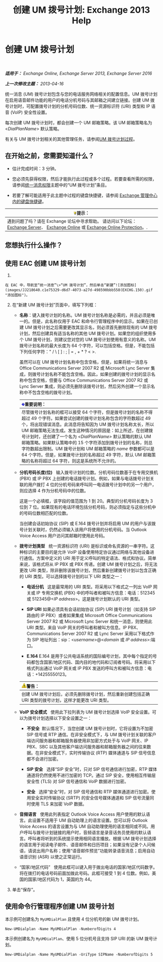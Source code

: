 ﻿---
title: '创建 UM 拨号计划: Exchange 2013 Help'
TOCTitle: 创建 UM 拨号计划
ms:assetid: 963ff2e1-515d-439a-953a-664174e5e283
ms:mtpsurl: https://technet.microsoft.com/zh-cn/library/Bb123819(v=EXCHG.150)
ms:contentKeyID: 50491199
ms.date: 01/11/2018
mtps_version: v=EXCHG.150
f1_keywords:
- Microsoft.Exchange.Management.SnapIn.Esm.Servers.UnifiedMessaging.CreateUMDialPlanWizardForm.CreateUMDialPlanWizardPage
ms.translationtype: HT
---

# 创建 UM 拨号计划

 

_**适用于：** Exchange Online, Exchange Server 2013, Exchange Server 2016_

_**上一次修改主题：** 2013-04-16_

统一消息 (UM) 拨号计划包含与您的电话服务网络相关的配置信息。UM 拨号计划在启用语音邮件功能的用户的电话分机号码与其邮箱之间建立链接。创建 UM 拨号计划时，可配置拨号计划的分机号码位数、统一资源标识符 (URI) 类型和 IP 语音 (VoIP) 安全性设置。

每次创建 UM 拨号计划时，都会创建一个 UM 邮箱策略。该 UM 邮箱策略名为 \<*DialPlanName*\> 默认策略。

有关与 UM 拨号计划相关的其他管理任务，请参阅[UM 拨号计划过程](um-dial-plan-procedures-exchange-2013-help.md)。

## 在开始之前，您需要知道什么？

  - 估计完成时间：3 分钟。

  - 您必须先获得权限，然后才能执行此过程或多个过程。若要查看所需的权限，请参阅[统一消息权限](unified-messaging-permissions-exchange-2013-help.md)主题中的“UM 拨号计划”条目。

  - 若要了解可能适用于此主题中过程的键盘快捷键，请参阅 [Exchange 管理中心内的键盘快捷键](keyboard-shortcuts-in-the-exchange-admin-center-exchange-online-protection-help.md)。

<table>
<thead>
<tr class="header">
<th><img src="images/Bb124558.tip(EXCHG.150).gif" title="提示" alt="提示" />提示：</th>
</tr>
</thead>
<tbody>
<tr class="odd">
<td>遇到问题了吗？请在 Exchange 论坛中寻求帮助。 请访问以下论坛：<a href="https://go.microsoft.com/fwlink/p/?linkid=60612">Exchange Server</a>、 <a href="https://go.microsoft.com/fwlink/p/?linkid=267542">Exchange Online</a> 或 <a href="https://go.microsoft.com/fwlink/p/?linkid=285351">Exchange Online Protection</a>。.</td>
</tr>
</tbody>
</table>


## 您想执行什么操作？

## 使用 EAC 创建 UM 拨号计划

1.  
    
    在 EAC 中，导航至“统一消息”\>“UM 拨号计划”，然后单击“新建”![添加图标](images/JJ218640.c1e75329-d6d7-4073-a27d-498590bbb558(EXCHG.150).gif "添加图标")。

2.  在“新建 UM 拨号计划”页面中，填写下列框：
    
      - **名称**：键入拨号计划的名称。UM 拨号计划名称是必需的，并且必须是唯一的。但是，此名称仅用于 EAC 和命令行管理程序中的显示。如果在已创建 UM 拨号计划之后需要更改其显示名，则必须首先删除现有的 UM 拨号计划，然后创建具有适当名称的其他 UM 拨号计划。如果您的组织使用多个 UM 拨号计划，则建议您对您的 UM 拨号计划使用有意义的名称。UM 拨号计划名称的最大长度为 64 个字符，可以包括空格。但是，不能包括下列任何字符：" / \\ \[ \] : ; | = , + \* ? \< \>.
        
        虽然可以在 UM 拨号计划名称中包含空格，但是，如果将统一消息与 Office Communications Server 2007 R2 或 Microsoft Lync Server 集成，则拨号计划名称不能包含空格。因此，如果创建的拨号计划的显示名称中包含空格，但要与 Office Communications Server 2007 R2 或 Lync Server 集成，则必须先删除该拨号计划，然后另外创建一个显示名称中不包含空格的拨号计划。
        
        <table>
        <thead>
        <tr class="header">
        <th><img src="images/Bb124558.important(EXCHG.150).gif" title="重要说明" alt="重要说明" />重要说明：</th>
        </tr>
        </thead>
        <tbody>
        <tr class="odd">
        <td>尽管拨号计划名称的框可以接受 64 个字符，但是拨号计划的名称不得超过 49 个字符。如果尝试创建的拨号计划名称包含的字符数超过 49 个，将出现错误消息。此消息将告知因为 UM 拨号计划名称太长，所以 UM 邮箱策略无法生成。发生这种情况的原因是：如上所述，在创建拨号计划时，还创建了一个名为 <em>&lt;DialPlanName&gt;</em> 默认策略的默认 UM 邮箱策略。如果默认策略中的 15 个字符添加到拨号计划的名称，则总字符数超出限制。UM 拨号计划和 UM 邮箱策略的 <em>name</em> 参数都可以是 64 个字符。但是，如果拨号计划的名称超过 49 字符，默认 UM 邮箱策略的名称将超过 64 字符，则这是系统所不允许的。</td>
        </tr>
        </tbody>
        </table>
    
      - **分机号码长度(位)**   输入拨号计划的位数。分机号码位数基于在专用交换机 (PBX) 或 IP PBX 上创建的电话拨号计划。例如，如果与电话拨号计划关联的用户拨打 4 位的分机号码来呼叫同一电话拨号计划中的另一个用户，则应选择 4 作为分机号码中的位数。
        
        这是一个必填框，该字段的值范围为 1 到 20。典型的分机号码长度为 3 位到 7 位。如果现有的电话环境包括分机号码，则必须指定与这些分机中的号码位数相匹配的位数。
        
        当创建会话初始协议 (SIP) 或 E.164 拨号计划并将启用 UM 的用户与该拨号计划关联时，仍然必须输入该用户将使用的分机号码。当 Outlook Voice Access 用户访问其邮箱时使用此号码。
    
      - **拨号计划类型**   统一资源标识符 (URI) 是标识或命名资源的一串字符。这种标识的主要目的是允许 VoIP 设备使用特定协议通过网络与其他设备进行通信。方案中定义的 URI 用于定义呼叫的特定语法、格式和协议。简单来说，该格式将从 IP PBX 或 PBX 传递。创建 UM 拨号计划之后，将无法更改 URI 类型，除非删除该拨号计划，然后重新创建拨号计划以包含正确的 URI 类型。可以选择拨号计划的以下 URI 类型之一：
        
          - **电话分机**   这是最常用的 URI 类型。将采用以下格式之一列出 VoIP 网关或 IP 专用交换机 (PBX) 中的呼叫者和被叫方信息：电话：512345 或 512345@\<*IP address*\>。这是拨号计划默认的 URI 类型。
        
          - **SIP URI** 如果必须具有会话初始协议 (SIP) URI 拨号计划（如支持 SIP 路由的 IP PBX）或者如果集成 Microsoft Office Communications Server 2007 R2 或 Microsoft Lync Server 和统一消息，则使用此 URI 类型。来自 VoIP 网关的呼叫者和被叫方信息。IP PBX、Communications Server 2007 R2 或 Lync Server 采用以下格式作为 SIP 地址列出：sip：\<*username*\>@\<*domain* 或 *IP address*\>:端口。
        
          - **E.164** E.164 是用于公共电话系统的国际编号计划，其中每个指定的号码都包含国家/地区代码、国内目的地代码和订阅者号码。将采用以下格式列出通过 VoIP 网关或 IP PBX 发送的呼叫方和被叫方信息：电话：+14255550123。
        
        <table>
        <thead>
        <tr class="header">
        <th><img src="images/JJ898581.warning(EXCHG.150).gif" title="警告" alt="警告" />警告：</th>
        </tr>
        </thead>
        <tbody>
        <tr class="odd">
        <td>创建 UM 拨号计划后，必须先删除拨号计划，然后重新创建包括正确 URI 类型的拨号计划，这样才能更改 URI 类型。</td>
        </tr>
        </tbody>
        </table>
    
      - **VoIP 安全模式**   使用此下拉列表为 UM 拨号计划选择 VoIP 安全设置。可以为拨号计划选择以下安全设置之一：
        
          - **不安全**  默认情况下，当您创建 UM 拨号计划时，它将设置为不加密 SIP 信号或 RTP 通信。在非安全模式下，与 UM 拨号计划关联的客户端访问服务器和邮箱服务器使用非加密方式处于与 VoIP 网关、IP PBX、SBC 以及其他客户端访问服务器和邮箱服务器之间的往来数据。在非安全模式下，实时传输协议 (RTP) 媒体通道与 SIP 信号信息都不会进行加密。
        
          - **SIP 安全**   选择“SIP 安全”时，只对 SIP 信号通信进行加密，RTP 媒体通道将仍然使用不进行加密的 TCP。通过 SIP 安全，使用相互传输层安全性 (TLS) 对 SIP 信号通信和 VoIP 数据进行加密。
        
          - **安全**   选择“安全”时，对 SIP 信号通信和 RTP 媒体通道进行加密。使用安全实时传输协议 (SRTP) 的安全信号媒体通道和 SIP 信号流量同时使用 TLS 来加密 VoIP 数据。
    
      - **音频语言**   使用此列表指定 Outlook Voice Access 用户使用的默认语言。此设置不适用于 UM 自动助理上的语言设置。您可以将 Outlook Voice Access 的语言设置为与 UM 自动助理使用的语言相同或不同。用户呼叫与拨号计划链接的用户时，音频语言是录音话务员使用的默认语言。呼叫者将听到的系统提示使用相同语言播放。根据 UM 拨号计划选择的语言用于阅读电子邮件、语音邮件和日历项目；如果没有记录个人问候语，请说出用户名称；使用“语音邮件预览”功能转录语音消息；启用自动语音识别 (ASR) 以使之正常运行。
    
      - “国家/地区代码”   使用此框可以键入用于拨出电话的国家/地区代码数字。将在拨打的电话号码前面加拨此号码。此框可接受 1 到 4 位数。例如，美国的国家/地区代码为 1，英国的为 44。

3.  单击“保存”。

## 使用命令行管理程序创建 UM 拨号计划

本示例可创建名为 `MyUMDialPlan` 且使用 4 位分机号的新 UM 拨号计划。

    New-UMDialplan -Name MyUMDialPlan -NumberofDigits 4

本示例创建名为 `MyUMDialPlan`、使用 5 位分机号且支持 SIP URI 的新 UM 拨号计划。

    New-UMDialplan -Name MyUMDialPlan -UriType SIPName -NumberofDigits 5


